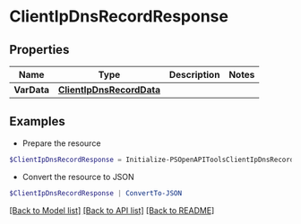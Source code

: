 # ClientIpDnsRecordResponse
## Properties

Name | Type | Description | Notes
------------ | ------------- | ------------- | -------------
**VarData** | [**ClientIpDnsRecordData**](ClientIpDnsRecordData.md) |  | 

## Examples

- Prepare the resource
```powershell
$ClientIpDnsRecordResponse = Initialize-PSOpenAPIToolsClientIpDnsRecordResponse  -VarData null
```

- Convert the resource to JSON
```powershell
$ClientIpDnsRecordResponse | ConvertTo-JSON
```

[[Back to Model list]](../README.md#documentation-for-models) [[Back to API list]](../README.md#documentation-for-api-endpoints) [[Back to README]](../README.md)

